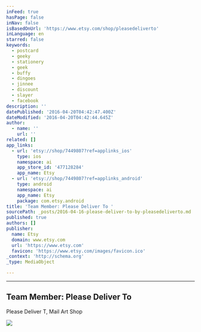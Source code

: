 ```yaml
---
inFeed: true
hasPage: false
inNav: false
isBasedOnUrl: 'https://www.etsy.com/shop/pleasedeliverto'
inLanguage: en
starred: false
keywords:
  - postcard
  - geeky
  - stationery
  - geek
  - buffy
  - dingoes
  - jinnee
  - discount
  - slayer
  - facebook
description: ''
datePublished: '2016-04-20T04:42:47.400Z'
dateModified: '2016-04-20T04:42:44.645Z'
author:
  - name: ''
    url: ''
related: []
app_links:
  - url: 'etsy://shop/7449807?ref=applinks_ios'
    type: ios
    namespace: ai
    app_store_id: '477128284'
    app_name: Etsy
  - url: 'etsy://shop/7449807?ref=applinks_android'
    type: android
    namespace: ai
    app_name: Etsy
    package: com.etsy.android
title: 'Team Member: Please Deliver To '
sourcePath: _posts/2016-04-16-please-deliver-to-by-pleasedeliverto.md
published: true
authors: []
publisher:
  name: Etsy
  domain: www.etsy.com
  url: 'https://www.etsy.com'
  favicon: 'https://www.etsy.com/images/favicon.ico'
_context: 'http://schema.org'
_type: MediaObject

---
```

****

<article style=""><h1>Team Member: Please Deliver To </h1><p>Please Deliver T, Mail Art Shop </p><img src="https://s3-us-west-2.amazonaws.com/the-grid-img/p/727b5728815fcbe2a765304caf165c2a6ca12606.jpg" /></article>